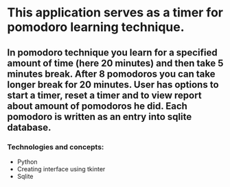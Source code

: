 # This application serves as a timer for pomodoro learning technique.
##  In pomodoro technique you learn for a specified amount of time (here 20 minutes) and then take 5 minutes break. After 8 pomodoros you can take longer break for 20 minutes. User has options to start a timer, reset a timer and to view report about amount of pomodoros he did. Each pomodoro is written as an entry into sqlite database.
### Technologies and concepts:
- Python
- Creating interface using tkinter
- Sqlite
